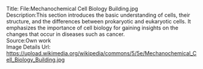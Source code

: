 Title: File:Mechanochemical Cell Biology Building.jpg\
Description:This section introduces the basic understanding of cells, their structure, and the differences between prokaryotic and eukaryotic cells. It emphasizes the importance of cell biology for gaining insights on the changes that occur in diseases such as cancer.\
Source:Own work\
Image Details Url: https://upload.wikimedia.org/wikipedia/commons/5/5e/Mechanochemical_Cell_Biology_Building.jpg